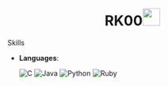 <h1 align="center"><b>RK00</b><img src="https://media.giphy.com/media/hvRJCLFzcasrR4ia7z/giphy.gif" width="35"></h1>
<!--  -->
 Skills</b>
<br>

<p align="center">

- **Languages**:
    
    ![C](https://img.shields.io/badge/C%20-%232370ED.svg?style=for-the-badge&logo=c&logoColor=white)
    ![Java](https://img.shields.io/badge/java-%23ED8B00.svg?style=for-the-badge&logo=openjdk&logoColor=white)
    ![Python](https://img.shields.io/badge/Python%20-%2314354C.svg?style=for-the-badge&logo=python&logoColor=white)
    ![Ruby](https://img.shields.io/badge/ruby-%23CC342D.svg?style=for-the-badge&logo=ruby&logoColor=white)

<br>   
